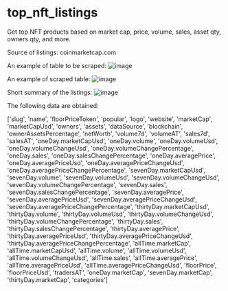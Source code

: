 # top_nft_listings
Get top NFT products based on market cap, price, volume, sales, asset qty, owners qty, and more.

Source of listings: coinmarketcap.com

An example of table to be scraped:
![image](https://user-images.githubusercontent.com/55450377/157361133-8a698585-1a71-43b1-9d37-d19d2a27fa09.png)


An example of scraped table:
![image](https://user-images.githubusercontent.com/55450377/157361250-70789260-0dfe-4170-80c8-e14aa88a2267.png)


Short summary of the listings:
![image](https://user-images.githubusercontent.com/55450377/157387499-5f2d4e0e-a263-409d-9c75-7efb30ee860e.png)



The following data are obtained:

['slug', 'name', 'floorPriceToken', 'popular', 'logo', 'website',
       'marketCap', 'marketCapUsd', 'owners', 'assets', 'dataSource',
       'blockchain', 'ownerAssetsPercentage', 'netWorth', 'volume7d',
       'volumeAT', 'sales7d', 'salesAT', 'oneDay.marketCapUsd',
       'oneDay.volume', 'oneDay.volumeUsd', 'oneDay.volumeChangeUsd',
       'oneDay.volumeChangePercentage', 'oneDay.sales',
       'oneDay.salesChangePercentage', 'oneDay.averagePrice',
       'oneDay.averagePriceUsd', 'oneDay.averagePriceChangeUsd',
       'oneDay.averagePriceChangePercentage', 'sevenDay.marketCapUsd',
       'sevenDay.volume', 'sevenDay.volumeUsd', 'sevenDay.volumeChangeUsd',
       'sevenDay.volumeChangePercentage', 'sevenDay.sales',
       'sevenDay.salesChangePercentage', 'sevenDay.averagePrice',
       'sevenDay.averagePriceUsd', 'sevenDay.averagePriceChangeUsd',
       'sevenDay.averagePriceChangePercentage', 'thirtyDay.marketCapUsd',
       'thirtyDay.volume', 'thirtyDay.volumeUsd', 'thirtyDay.volumeChangeUsd',
       'thirtyDay.volumeChangePercentage', 'thirtyDay.sales',
       'thirtyDay.salesChangePercentage', 'thirtyDay.averagePrice',
       'thirtyDay.averagePriceUsd', 'thirtyDay.averagePriceChangeUsd',
       'thirtyDay.averagePriceChangePercentage', 'allTime.marketCap',
       'allTime.marketCapUsd', 'allTime.volume', 'allTime.volumeUsd',
       'allTime.volumeChangeUsd', 'allTime.sales', 'allTime.averagePrice',
       'allTime.averagePriceUsd', 'allTime.averagePriceChangeUsd',
       'floorPrice', 'floorPriceUsd', 'tradersAT', 'oneDay.marketCap',
       'sevenDay.marketCap', 'thirtyDay.marketCap', 'categories']

